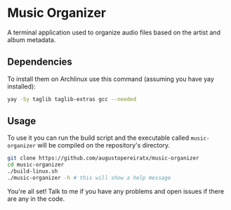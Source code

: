 # Music Organizer

A terminal application used to organize audio files based on the artist and album metadata.

## Dependencies

To install them on Archlinux use this command (assuming you have yay installed):
```bash
yay -Sy taglib taglib-extras gcc --needed
```
## Usage
To use it you can run the build script and the executable called <code>music-organizer</code> will be compiled on the repository's directory.

```bash
git clone https://github.com/augustopereiratx/music-organizer
cd music-organizer
./build-linux.sh
./music-organizer -h # this will show a help message
```
You're all set! Talk to me if you have any problems and open issues if there are any in the code.